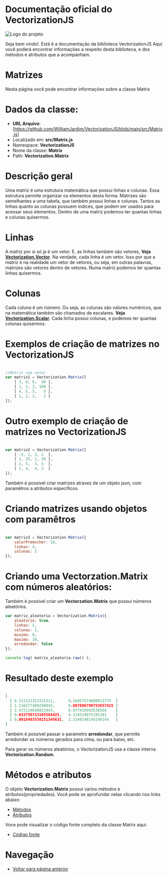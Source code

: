 # Documentação oficial do VectorizationJS
![Logo do projeto](https://github.com/WilliamJardim/VectorizationJS/blob/main/imagens/logo512x512.png)

Seja bem vindo!. Está é a documentação da biblioteca VectorizationJS
Aqui você poderá encontrar informações a respeito desta biblioteca, e dos métodos e atributos que a acompanham.

# Matrizes
Nesta página você pode encontrar informações sobre a classe Matrix

# Dados da classe:
 - **URL Arquivo**: [https://github.com/WilliamJardim/VectorizationJS/blob/main/src/Matrix.js] 
 - Localizado em: **src/Matrix.js**
 - Namespace: **VectorizationJS**
 - Nome da classe: **Matrix**
 - Path: **Vectorization.Matrix**

# Descrição geral
Uma matriz é uma estrutura matemática que possui linhas e colunas. Essa estrutura permite organizar os elementos desta forma. Matrizes são semelhantes a uma tabela, que também possui linhas e colunas. Tantos as linhas quanto as colunas possuem indices, que podem ser usados para acessar seus elementos. Dentro de uma matriz podemos ter quantas linhas e colunas quisermos.

# Linhas
A matriz por si só ja é um vetor. E, as linhas também são vetores, **Veja [Vectorization.Vector](../Vector/page.md)**. Na verdade, cada linha é um vetor. Isso por que a matriz é na realidade um vetor de vetores, ou seja, em outras palavras, matrizes são vetores dentro de vetores. Numa matriz podemos ter quantas linhas quisermos.

# Colunas
Cada coluna é um número. Ou seja, as colunas são valores numéricos, que na matemática também são chamados de escalares. **Veja [Vectorization.Scalar](../Scalar/page.md)**. Cada linha possui colunas, e podemos ter quantas colunas quisermos.

# Exemplos de criação de matrizes no VectorizationJS
```javascript

//Matrix com vetor
var matrix1 = Vectorization.Matrix([
    [ 3, 8, 6,  50 ],
    [ 1, 2, 2, 100 ],
    [ 4, 5, 5,   5 ],
    [ 1, 2, 2,   2 ]
]);

```

# Outro exemplo de criação de matrizes no VectorizationJS

```javascript

var matrix2 = Vectorization.Matrix([
    [ -5, 2, 3, 2  ],
    [ 1, 25, 1, 50 ],
    [ 2, 5,  3, 5  ],
    [ 1, 4,  4, 2  ]
]);

```

Também é possivel criar matrizes atravez de um objeto json, com paramêtros a atributos especificos. 

# Criando matrizes usando objetos com paramêtros
```javascript

var matrix3 = Vectorization.Matrix({ 
    valorPreencher: 10, 
    linhas: 4, 
    colunas: 2 
});

```

# Criando uma **Vectorzation.Matrix** com números aleatórios:
Também é possivel criar um **Vectorzation.Matrix** que possui números aleatórios.

```javascript
var matrix_aleatoria = Vectorization.Matrix({ 
    aleatorio: true, 
    linhas: 5, 
    colunas: 2, 
    minimo: 0, 
    maximo: 10,
    arredondar: false 
});

console.log( matrix_aleatoria.raw() );

```

# Resultado deste exemplo
```json

[
  [ 6.313131313131311,      0.16957574000013775  ]
  [ 1.116577480298845,      0.007806790753657415 ]
  [ 3.472124638023443,      9.977419943538564    ]
  [ 0.033758713105568425,   4.314524075105381    ]
  [ 0.0018483338151345631,  2.3148148148148144   ]
]

```

Também é possivel passar o parametro **arredondar**, que permite arredondar os números gerados para cima, ou para baixo, etc.

Para gerar os números aleatórios, o VectorizationJS usa a classe interna **Vectorization.Random**.

# Métodos e atributos
O objeto **Vectorization.Matrix** possui varios métodos e atributos(propriedades). Você pode se aprofundar nelas clicando nos links abaixo:
- [Métodos](Metodos/page.md)
- [Atributos](Atributos/page.md)

Voce pode visualizar o código fonte completo da classe Matrix aqui:
* [Código fonte](https://github.com/WilliamJardim/VectorizationJS/blob/main/src/Matrix.js)

# Navegação
* [Voltar para página anterior](../page.md)